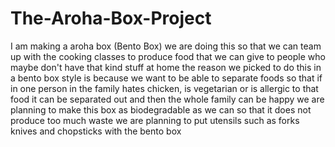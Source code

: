 # The-Aroha-Box-Project
I am making a aroha box (Bento Box) we are doing this so that we can team up with the cooking classes to produce food that we can give to people who maybe don't have that kind stuff at home the reason we picked to do this in a bento box style is because we want to be able to separate foods so that if in one person in the family hates chicken, is vegetarian or is allergic to that food it can be separated out and then the whole family can  be happy we are planning to make this box as biodegradable as we can so that it does not produce too much waste we are planning to put utensils such as forks knives and chopsticks with the bento box 
